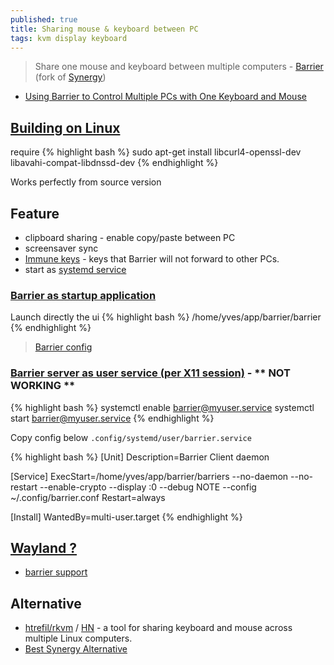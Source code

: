 ```yaml
---
published: true
title: Sharing mouse & keyboard between PC
tags: kvm display keyboard
---
```

> Share one mouse and keyboard between multiple computers  - [Barrier](https://github.com/debauchee/barrier#barrier) (fork of [Synergy](https://symless.com/synergy))

- [Using Barrier to Control Multiple PCs with One Keyboard and Mouse](https://www.rauchland.com/articles/using-barrier-to-control-multiple-pcs-with-one-keyboard-and-mouse/)

## [Building on Linux](https://github.com/debauchee/barrier/wiki/Building-on-Linux)

require
{% highlight bash %}
sudo apt-get install libcurl4-openssl-dev libavahi-compat-libdnssd-dev
{% endhighlight %}

Works perfectly from source version

## Feature
- clipboard sharing - enable copy/paste between PC
- screensaver sync
- [Immune keys](https://github.com/debauchee/barrier/wiki/Immune-Keys) - keys that Barrier will not forward to other PCs.
- start as [systemd service](https://github.com/debauchee/barrier/wiki/Command-Line#creating-a-systemd-service-linux)

### [Barrier as startup application](https://www.howtogeek.com/103640/how-to-make-programs-start-automatically-in-linux-mint-12/)

Launch directly the ui
{% highlight bash %}
/home/yves/app/barrier/barrier
{% endhighlight %}

<blockquote class="imgur-embed-pub" lang="en" data-id="a/lkaVwkL"  ><a href="//imgur.com/a/lkaVwkL">Barrier config</a></blockquote><script async src="//s.imgur.com/min/embed.js" charset="utf-8"></script>

### [Barrier server as user service (per X11 session)](https://superuser.com/questions/759759/writing-a-service-that-depends-on-xorg/1128905#1128905) - ** NOT WORKING **

{% highlight bash %}
systemctl enable barrier@myuser.service
systemctl start barrier@myuser.service
{% endhighlight %}

Copy config below `.config/systemd/user/barrier.service`

{% highlight bash %}
[Unit]
Description=Barrier Client daemon

[Service]
ExecStart=/home/yves/app/barrier/barriers --no-daemon --no-restart --enable-crypto --display :0 --debug NOTE --config ~/.config/barrier.conf
Restart=always

[Install]
WantedBy=multi-user.target
{% endhighlight %}

## [Wayland ?]()
- [barrier support](https://github.com/debauchee/barrier/issues/109)

## Alternative
- [htrefil/rkvm](https://github.com/htrefil/rkvm) / [HN](https://news.ycombinator.com/item?id=24950817) - a tool for sharing keyboard and mouse across multiple Linux computers.
- [Best Synergy Alternative](https://rigorousthemes.com/blog/best-synergy-alternative/)
